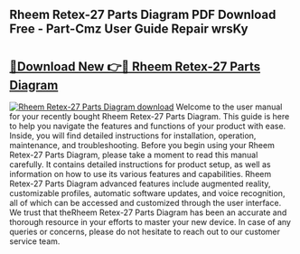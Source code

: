 ## Rheem Retex-27 Parts Diagram PDF Download Free - Part-Cmz User Guide Repair wrsKy

# <h2><a href="http://dfihov.blite.top/?on=Rheem+Retex-27+Parts+Diagram">🔗Download New 👉🔴 Rheem Retex-27 Parts Diagram</a></h2>

[![Rheem Retex-27 Parts Diagram download](https://i.imgur.com/lujVjoI.png)](http://dfihov.blite.top/?on=Rheem+Retex-27+Parts+Diagram)
Welcome to the user manual for your recently bought Rheem Retex-27 Parts Diagram. This guide is here to help you navigate the features and functions of your product with ease. Inside, you will find detailed instructions for installation, operation, maintenance, and troubleshooting. Before you begin using your Rheem Retex-27 Parts Diagram, please take a moment to read this manual carefully. It contains detailed instructions for product setup, as well as information on how to use its various features and capabilities. Rheem Retex-27 Parts Diagram advanced features include augmented reality, customizable profiles, automatic software updates, and voice recognition, all of which can be accessed and customized through the user interface. We trust that theRheem Retex-27 Parts Diagram has been an accurate and thorough resource in your efforts to master your new device. In case of any queries or concerns, please do not hesitate to reach out to our customer service team.
